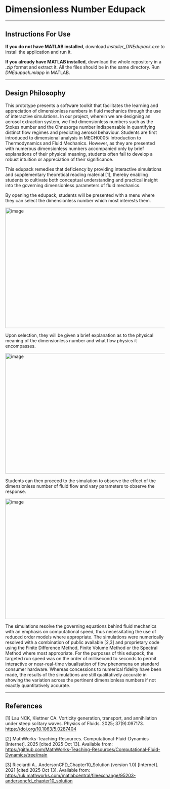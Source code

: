 # Dimensionless Number Edupack

---

## Instructions For Use

**If you do not have MATLAB installed**, download *installer_DNEdupack.exe* to install the application and run it.

**If you already have MATLAB installed**, download the whole repository in a *.zip* format and extract it. All the files should be in the same directory. Run *DNEdupack.mlapp* in MATLAB.

---

## Design Philosophy

This prototype presents a software toolkit that facilitates the learning and appreciation of dimensionless numbers in fluid mechanics through the use of interactive simulations. In our project, wherein we are designing an aerosol extraction system, we find dimensionless numbers such as the Stokes number and the Ohnesorge number indispensable in quantifying distinct flow regimes and predicting aerosol behaviour. Students are first introduced to dimensional analysis in MECH0005: Introduction to Thermodynamics and Fluid Mechanics. However, as they are presented with numerous dimensionless numbers accompanied only by brief explanations of their physical meaning, students often fail to develop a robust intuition or appreciation of their significance.

This edupack remedies that deficiency by providing interactive simulations and supplementary theoretical reading material [1], thereby enabling students to cultivate both conceptual understanding and practical insight into the governing dimensionless parameters of fluid mechanics.

By opening the edupack, students will be presented with a menu where they can select the dimensionless number which most interests them. 

<img width="508" height="380"  alt="image" src="https://github.com/user-attachments/assets/4c7c02eb-4949-45c6-8945-e2c2ae1cb1e8" /> 

Upon selection, they will be given a brief explanation as to the physical meaning of the dimensionless number and what flow physics it encompasses.

<img width="508" height="380"   alt="image" src="https://github.com/user-attachments/assets/fd26b4b9-b7eb-4ae7-8493-b4eb42186965" />

Students can then proceed to the simulation to observe the effect of the dimensionless number of fluid flow and vary parameters to observe the response.

<img width="508" height="380"   alt="image" src="https://github.com/user-attachments/assets/90cb400f-53ff-4e5f-86dd-33d629482342" /> 

The simulations resolve the governing equations behind fluid mechanics with an emphasis on computational speed, thus necessitating the use of reduced order models where appropriate. The simulations were numerically resolved with a combination of public available [2,3] and proprietary code using the Finite Difference Method, Finite Volume Method or the Spectral Method where most appropriate. For the purposes of this edupack, the targeted run speed was on the order of millisecond to seconds to permit interactive or near-real-time visualisation of flow phenomena on standard consumer hardware. Whereas concessions to numerical fidelity have been made, the results of the simulations are still qualitatively accurate in showing the variation across the pertinent dimensionless numbers if not exactly quantitatively accurate. 

---

## References

[1] Lau NCK, Klettner CA. Vorticity generation, transport, and annihilation under steep solitary waves. Physics of Fluids. 2025; 37(9):097173. https://doi.org/10.1063/5.0287404 

[2] MathWorks-Teaching-Resources. Computational-Fluid-Dynamics [Internet]. 2025 [cited 2025 Oct 13]. Available from: https://github.com/MathWorks-Teaching-Resources/Computational-Fluid-Dynamics/tree/main

[3] Ricciardi A.. AndersonCFD_Chapter10_Solution (version 1.0) [Internet]. 2021 [cited 2025 Oct 13]. Available from: https://uk.mathworks.com/matlabcentral/fileexchange/95203-andersoncfd_chapter10_solution



